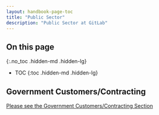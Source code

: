 ```yaml
---
layout: handbook-page-toc
title: "Public Sector"
description: "Public Sector at GitLab"
---
```


## On this page
{:.no_toc .hidden-md .hidden-lg}

- TOC
{:toc .hidden-md .hidden-lg}

## Government Customers/Contracting

[Please see the Government Customers/Contracting Section](https://internal.gitlab.com/handbook/sales/public-sector/#government-customerscontracting)
